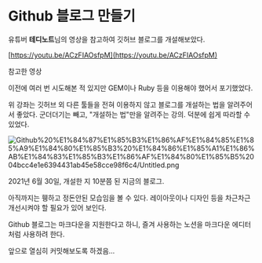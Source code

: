 # Github 블로그 만들기

유튜버 **테디노트**님의 영상을 참고하여 깃허브 블로그를 개설해보았다.

[https://youtu.be/ACzFIAOsfpM](https://youtu.be/ACzFIAOsfpM)

참고한 영상

이전에 여러 번 시도해본 적 있지만 GEM이나 Ruby 등을 이용해야 했어서 포기했었다.

위 강좌는 깃허브 외 다른 툴들을 전혀 이용하지 않고 블로그를 개설하는 법을 알려주어서 좋았다. 군더더기는 빼고, "개설하는 법"만을 알려주는 강의. 덕분에 쉽게 따라할 수 있었다.

![Github%20%E1%84%87%E1%85%B3%E1%86%AF%E1%84%85%E1%85%A9%E1%84%80%E1%85%B3%20%E1%84%86%E1%85%A1%E1%86%AB%E1%84%83%E1%85%B3%E1%86%AF%E1%84%80%E1%85%B5%2004bcc4e1e6394431ab45e58cce98f6c4/Untitled.png](Github%20%E1%84%87%E1%85%B3%E1%86%AF%E1%84%85%E1%85%A9%E1%84%80%E1%85%B3%20%E1%84%86%E1%85%A1%E1%86%AB%E1%84%83%E1%85%B3%E1%86%AF%E1%84%80%E1%85%B5%2004bcc4e1e6394431ab45e58cce98f6c4/Untitled.png)

2021년 6월 30일, 개설한 지 10분쯤 된 지금의 블로그.

아직까지는 휑하고 정돈안된 모습임을 볼 수 있다. 레이아웃이나 디자인 등을 차근차근 개선시켜야 할 필요가 있어 보인다.

Github 블로그는 마크다운을 지원한다고 하니, 즐겨 사용하는 노션을 마크다운 에디터처럼 사용하려 한다.

앞으로 열심히 커밋해보도록 하겠음...